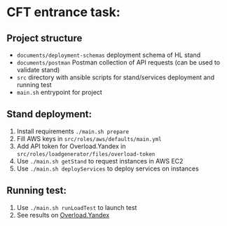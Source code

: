 # CFT entrance task:
## Project structure
* `documents/deployment-schemas` deployment schema of HL stand
* `documents/postman` Postman collection of API requests (can be used to validate stand)
* `src` directory with ansible scripts for stand/services deployment and running test
* `main.sh` entrypoint for project

## Stand deployment:
1. Install requirements `./main.sh prepare`
2. Fill AWS keys in `src/roles/aws/defaults/main.yml`
3. Add API token for Overload.Yandex in `src/roles/loadgenerator/files/overload-token`
4. Use `./main.sh getStand` to request instances in AWS EC2
5. Use `./main.sh deployServices` to deploy services on instances

## Running test:
1. Use `./main.sh runLoadTest` to launch test
2. See results on [Overload.Yandex](https://overload.yandex.net/ "Overload.Yandex")

